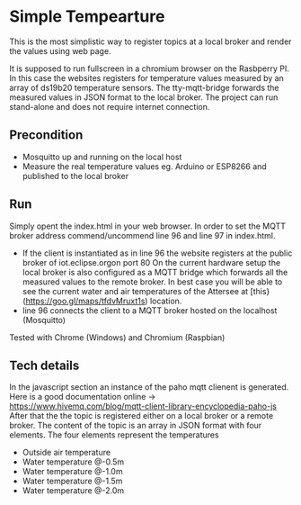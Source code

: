 # Simple Tempearture 


This is the most simplistic way to register topics at a local broker and render the values using web page. 

It is supposed to run fullscreen in a chromium browser on the Rasbperry PI. 
In this case the websites registers for temperature values measured by an array of ds19b20 temperature sensors. The tty-mqtt-bridge forwards the measured values in JSON format to the local broker.
The project can run stand-alone and does not require internet connection. 
## Precondition
* Mosquitto up and running on the local host
* Measure the real temperature values eg. Arduino or ESP8266 and published to the local broker

## Run
Simply opent the index.html in your web browser. In order to set the MQTT broker address commend/uncommend line 96 and line 97 in index.html.
* If the client is instantiated as in line 96 the website registers at the public broker of iot.eclipse.orgon port 80
On the current hardware setup the local broker is also configured as a MQTT bridge which forwards all the measured values to the remote broker. In best case you will be able to see the current water and air temperatures of the Attersee at [this}(https://goo.gl/maps/tfdvMruxt1s) location.  
* line 96 connects the client to a MQTT broker hosted on the localhost (Mosquitto)



Tested with Chrome (Windows) and Chromium (Raspbian)


## Tech details
In the javascript section an instance of the paho mqtt clienent is generated. Here is a good documentation online -> https://www.hivemq.com/blog/mqtt-client-library-encyclopedia-paho-js
After that the the topic is registered either on a local broker or a remote broker. 
The content of the topic is an array in JSON format with four elements. The four elements represent the temperatures 
 - Outside air temperature
 - Water temperature @-0.5m
 - Water temperature @-1.0m
 - Water temperature @-1.5m
 - Water temperature @-2.0m

 
 
 
 

